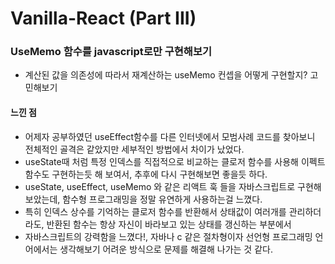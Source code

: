 # Vanilla-React (Part III)


### UseMemo 함수를 javascript로만 구현해보기
 - 계산된 값을 의존성에 따라서 재계산하는 useMemo 컨셉을 어떻게 구현할지? 고민해보기
 

#### 느낀 점
 - 어제자 공부하였던 useEffect함수를 다른 인터넷에서 모범사례 코드를 찾아보니 전체적인 골격은 같았지만 세부적인 방법에서 차이가 났었다.
 - useState때 처럼 특정 인덱스를 직접적으로 비교하는 클로저 함수를 사용해 이펙트 함수도 구현하는듯 해 보여서, 추후에 다시 구현해보면 좋을듯 하다.
 - useState, useEffect, useMemo 와 같은 리액트 훅 들을 자바스크립트로 구현해 보았는데, 함수형 프로그래밍을 정말 유연하게 사용하는걸 느꼈다.
 - 특히 인덱스 상수를 기억하는 클로저 함수를 반환해서 상태값이 여러개를 관리하더라도, 반환된 함수는 항상 자신이 바라보고 있는 상태를 갱신하는 부분에서 
 - 자바스크립트의 강력함을 느꼈다!, 자바나 c 같은 절차형이자 선언형 프로그래밍 언어에서는 생각해보기 어려운 방식으로 문제를 해결해 나가는 것 같다.